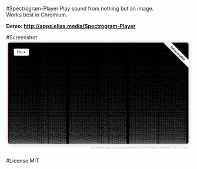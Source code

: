 #Spectrogram-Player
Play sound from nothing but an image.  
Works best in Chromium.  

**Demo: http://apps.elias.media/Spectrogram-Player**  

#Screenshot
![screenshot](screenshot.png)

#License
MIT